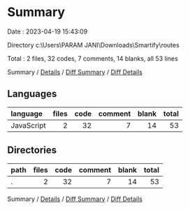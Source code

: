 # Summary

Date : 2023-04-19 15:43:09

Directory c:\\Users\\PARAM JANI\\Downloads\\Smartify\\routes

Total : 2 files,  32 codes, 7 comments, 14 blanks, all 53 lines

Summary / [Details](details.md) / [Diff Summary](diff.md) / [Diff Details](diff-details.md)

## Languages
| language | files | code | comment | blank | total |
| :--- | ---: | ---: | ---: | ---: | ---: |
| JavaScript | 2 | 32 | 7 | 14 | 53 |

## Directories
| path | files | code | comment | blank | total |
| :--- | ---: | ---: | ---: | ---: | ---: |
| . | 2 | 32 | 7 | 14 | 53 |

Summary / [Details](details.md) / [Diff Summary](diff.md) / [Diff Details](diff-details.md)